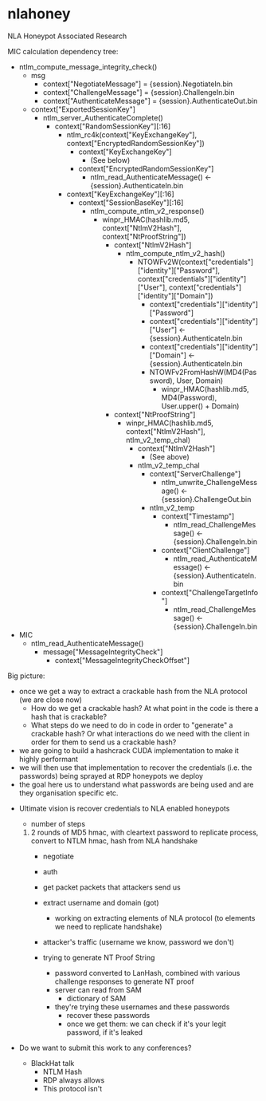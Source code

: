 # nlahoney
NLA Honeypot Associated Research

MIC calculation dependency tree:
- ntlm_compute_message_integrity_check()
	- msg
		- context["NegotiateMessage"] = {session}.NegotiateIn.bin
		- context["ChallengeMessage"] = {session}.ChallengeIn.bin
		- context["AuthenticateMessage"] = {session}.AuthenticateOut.bin
	- context["ExportedSessionKey"]
		- ntlm_server_AuthenticateComplete()
			- context["RandomSessionKey"][:16]
				- ntlm_rc4k(context["KeyExchangeKey"], context["EncryptedRandomSessionKey"])
					- context["KeyExchangeKey"]
						- (See below)
					- context["EncryptedRandomSessionKey"]
						- ntlm_read_AuthenticateMessage() <- {session}.AuthenticateIn.bin
				- context["KeyExchangeKey"][:16]
					- context["SessionBaseKey"][:16]
						- ntlm_compute_ntlm_v2_response()
							- winpr_HMAC(hashlib.md5, context["NtlmV2Hash"], context["NtProofString"])
								- context["NtlmV2Hash"]
									- ntlm_compute_ntlm_v2_hash()
										- NTOWFv2W(context["credentials"]["identity"]["Password"], context["credentials"]["identity"]["User"], context["credentials"]["identity"]["Domain"])
											- context["credentials"]["identity"]["Password"]
											- context["credentials"]["identity"]["User"] <- {session}.AuthenticateIn.bin
											- context["credentials"]["identity"]["Domain"] <- {session}.AuthenticateIn.bin
											- NTOWFv2FromHashW(MD4(Password), User, Domain)
												- winpr_HMAC(hashlib.md5, MD4(Password), User.upper() + Domain)
								- context["NtProofString"]
									- winpr_HMAC(hashlib.md5, context["NtlmV2Hash"], ntlm_v2_temp_chal)
										- context["NtlmV2Hash"]
											- (See above)
										- ntlm_v2_temp_chal
											- context["ServerChallenge"]
												- ntlm_unwrite_ChallengeMessage() <- {session}.ChallengeOut.bin
											- ntlm_v2_temp
												- context["Timestamp"]
													- ntlm_read_ChallengeMessage() <- {session}.ChallengeIn.bin
												- context["ClientChallenge"]
													- ntlm_read_AuthenticateMessage() <- {session}.AuthenticateIn.bin
												- context["ChallengeTargetInfo"]
													- ntlm_read_ChallengeMessage() <- {session}.ChallengeIn.bin
- MIC
	- ntlm_read_AuthenticateMessage()
		- message["MessageIntegrityCheck"]
			- context["MessageIntegrityCheckOffset"]


Big picture:
* once we get a way to extract a crackable hash from the NLA protocol (we are close now)
	- How do we get a crackable hash? At what point in the code is there a hash that is crackable?
	- What steps do we need to do in code in order to "generate" a crackable hash? Or what interactions do we need with the client in order for them to send us a crackable hash?
* we are going to build a hashcrack CUDA implementation to make it highly performant
* we will then use that implementation to recover the credentials (i.e. the passwords) being sprayed at RDP honeypots we deploy
* the goal here us to understand what passwords are being used and are they organisation specific etc.

- Ultimate vision is recover credentials to NLA enabled honeypots
	- number of steps
	1. 2 rounds of MD5 hmac, with cleartext password to replicate process, convert to NTLM hmac, hash from NLA handshake
		- negotiate
		- auth
		- get packet packets that attackers send us
		- extract username and domain (got)
			- working on extracting elements of NLA protocol (to elements we need to replicate handshake)
		- attacker's traffic (username we know, password we don't)

		- trying to generate NT Proof String
			- password converted to LanHash, combined with various challenge responses to generate NT proof
			- server can read from SAM
				- dictionary of SAM
			- they're trying these usernames and these passwords
				- recover these passwords
				- once we get them: we can check if it's your legit password, if it's leaked

- Do we want to submit this work to any conferences?
	- BlackHat talk
		- NTLM Hash
		- RDP always allows
		- This protocol isn't
